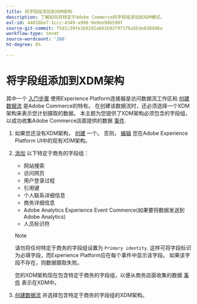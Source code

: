 ```yaml
---
title: 将字段组添加到XDM架构
description: 了解如何将特定于Adobe Commerce的字段组添加到XDM模式。
exl-id: 4401bbe7-1ccc-4349-a998-9e9ee9db590f
source-git-commit: f5d1c39fe1b02d2a661b92f971fba5b3e836dd6a
workflow-type: tm+mt
source-wordcount: '266'
ht-degree: 0%

---
```


# 将字段组添加到XDM架构

其中一个 [入门步骤](overview.md#onboarding-steps) 使用Experience Platform连接器是访问数据流工作区和 [创建数据流](https://experienceleague.adobe.com/docs/experience-platform/edge/datastreams/overview.html) 是Adobe Commerce的特有。 在创建该数据流时，还必须选择一个XDM架构来表示您计划摄取的数据。 本主题为您提供了XDM架构必须包含的字段组，以成功收集Adobe Commerce店面提供的数据 [事件](events.md).

1. 如果您还没有XDM架构， [创建](https://experienceleague.adobe.com/docs/experience-platform/xdm/ui/resources/schemas.html#create) 一个。 否则， [编辑](https://experienceleague.adobe.com/docs/experience-platform/xdm/ui/resources/schemas.html#edit) 您在Adobe Experience Platform UI中的现有XDM架构。

1. [添加](https://experienceleague.adobe.com/docs/experience-platform/xdm/ui/resources/schemas.html#add-field-groups) 以下特定于商务的字段组：

   - 网站搜索
   - 访问网页
   - 用户登录过程
   - 引用键
   - 个人联系详细信息
   - 商务详细信息
   - Adobe Analytics Experience Event Commerce(如果要将数据发送到Adobe Analytics)
   - 人员标识符

   >[!NOTE]
   >
   > 请勿将任何特定于商务的字段组设置为 `Primary identity`. 这样可将字段标识为必填字段，而Experience Platform应在每个事件中显示该字段。 如果该字段不存在，则数据摄取失败。

   您的XDM架构现在包含特定于商务的字段组，以便从商务店面收集的数据 [事件](events.md) 表示在XDM中。

1. [创建数据流](https://experienceleague.adobe.com/docs/experience-platform/edge/datastreams/overview.html) 并选择包含特定于商务的字段组的XDM架构。
